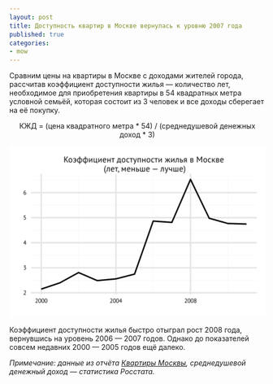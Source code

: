 ```yaml
---
layout: post
title: Доступность квартир в Москве вернулась к уровню 2007 года
published: true
categories:
- mow
---
```


Сравним цены на квартиры в Москве с доходами жителей города, рассчитав коэффициент доступности жилья — количество лет, необходимое для приобретения квартиры в 54 квадратных метра условной семьёй, которая состоит из 3 человек и все доходы сберегает на её покупку.

<p style="text-align:center">
КЖД = (цена квадратного метра * 54) / (среднедушевой денежных доход * 3)
</p>

![Коэффициент доступности жилья в Москве](/images/mow_dostupnost.svg "Коэффициент доступности жилья в Москве")

Коэффициент доступности жилья быстро отыграл рост 2008 года, вернувшись на уровень 2006 — 2007 годов. Однако до показателей совсем недавних 2000 — 2005 годов ещё далеко.

*Примечание: данные из отчёта [Квартиры Москвы](http://www.tradebalance.ru/shop.html#!/~/product/id=16355792), среднедушевой денежный доход — статистика Росстата.*